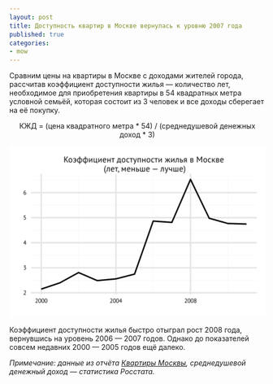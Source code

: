 ```yaml
---
layout: post
title: Доступность квартир в Москве вернулась к уровню 2007 года
published: true
categories:
- mow
---
```


Сравним цены на квартиры в Москве с доходами жителей города, рассчитав коэффициент доступности жилья — количество лет, необходимое для приобретения квартиры в 54 квадратных метра условной семьёй, которая состоит из 3 человек и все доходы сберегает на её покупку.

<p style="text-align:center">
КЖД = (цена квадратного метра * 54) / (среднедушевой денежных доход * 3)
</p>

![Коэффициент доступности жилья в Москве](/images/mow_dostupnost.svg "Коэффициент доступности жилья в Москве")

Коэффициент доступности жилья быстро отыграл рост 2008 года, вернувшись на уровень 2006 — 2007 годов. Однако до показателей совсем недавних 2000 — 2005 годов ещё далеко.

*Примечание: данные из отчёта [Квартиры Москвы](http://www.tradebalance.ru/shop.html#!/~/product/id=16355792), среднедушевой денежный доход — статистика Росстата.*